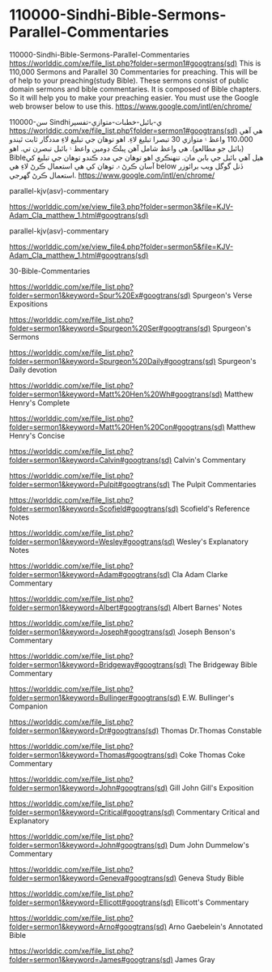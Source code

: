 # 110000-Sindhi-Bible-Sermons-Parallel-Commentaries
110000-Sindhi-Bible-Sermons-Parallel-Commentaries
https://worlddic.com/xe/file_list.php?folder=sermon1#googtrans(sd) 
This is 110,000 Sermons and Parallel 30 Commentaries for preaching. 
This will be of help to your preaching(study Bible). 
These sermons consist of public domain sermons and bible commentaries. 
It is composed of Bible chapters. 
So it will help you to make your preaching easier.
You must use the Google web browser below to use this.
https://www.google.com/intl/en/chrome/

110000-سن Sindhiي-بائبل-خطبات-متوازي-تفسير
https://worlddic.com/xe/file_list.php؟folder=sermon1#googtrans(sd)
ھي آھي 110،000 واعظ ۽ متوازي 30 تبصرا تبليغ لاءِ.
اھو توھان جي تبليغ لاءِ مددگار ثابت ٿيندو (بائبل جو مطالعو).
ھي واعظ شامل آھن پبلڪ ڊومين واعظ ۽ بائبل تبصرن تي.
اھو Bibleھيل آھي بائبل جي بابن مان.
تنھنڪري اھو توھان جي مدد ڪندو توھان جي تبليغ کي آسان ڪرڻ ۾.
توھان کي ھي استعمال ڪرڻ لاءِ ھي below ڏنل گوگل ويب برائوزر استعمال ڪرڻ گھرجي.
https://www.google.com/intl/en/chrome/


parallel-kjv(asv)-commentary

https://worlddic.com/xe/view_file3.php?folder=sermon3&file=KJV-Adam_Cla_matthew_1.html#googtrans(sd) 

parallel-kjv(asv)-commentary

https://worlddic.com/xe/view_file4.php?folder=sermon5&file=KJV-Adam_Cla_matthew_1.html#googtrans(sd)

30-Bible-Commentaries

 https://worlddic.com/xe/file_list.php?folder=sermon1&keyword=Spur%20Ex#googtrans(sd) Spurgeon's Verse Expositions 
 
 https://worlddic.com/xe/file_list.php?folder=sermon1&keyword=Spurgeon%20Ser#googtrans(sd) Spurgeon's Sermons 
 
 https://worlddic.com/xe/file_list.php?folder=sermon1&keyword=Spurgeon%20Daily#googtrans(sd) Spurgeon's Daily devotion 
 
 https://worlddic.com/xe/file_list.php?folder=sermon1&keyword=Matt%20Hen%20Wh#googtrans(sd) Matthew Henry's Complete 
 
 https://worlddic.com/xe/file_list.php?folder=sermon1&keyword=Matt%20Hen%20Con#googtrans(sd) Matthew Henry's Concise 


 https://worlddic.com/xe/file_list.php?folder=sermon1&keyword=Calvin#googtrans(sd) Calvin's Commentary  
 
 https://worlddic.com/xe/file_list.php?folder=sermon1&keyword=Pulpit#googtrans(sd) The Pulpit Commentaries 
 
 https://worlddic.com/xe/file_list.php?folder=sermon1&keyword=Scofield#googtrans(sd) Scofield's Reference Notes  
 
 https://worlddic.com/xe/file_list.php?folder=sermon1&keyword=Wesley#googtrans(sd) Wesley's Explanatory Notes 
 
 https://worlddic.com/xe/file_list.php?folder=sermon1&keyword=Adam#googtrans(sd) Cla Adam Clarke Commentary 
 

 https://worlddic.com/xe/file_list.php?folder=sermon1&keyword=Albert#googtrans(sd) Albert Barnes' Notes 
 
 https://worlddic.com/xe/file_list.php?folder=sermon1&keyword=Joseph#googtrans(sd) Joseph Benson's Commentary 
 
 https://worlddic.com/xe/file_list.php?folder=sermon1&keyword=Bridgeway#googtrans(sd) The Bridgeway Bible Commentary 
 
 https://worlddic.com/xe/file_list.php?folder=sermon1&keyword=Bullinger#googtrans(sd) E.W. Bullinger's Companion 
 
 https://worlddic.com/xe/file_list.php?folder=sermon1&keyword=Dr#googtrans(sd) Thomas Dr.Thomas Constable 
 
 
 https://worlddic.com/xe/file_list.php?folder=sermon1&keyword=Thomas#googtrans(sd) Coke Thomas Coke Commentary 
 
 https://worlddic.com/xe/file_list.php?folder=sermon1&keyword=John#googtrans(sd) Gill John Gill's Exposition 
 
 https://worlddic.com/xe/file_list.php?folder=sermon1&keyword=Critical#googtrans(sd) Commentary Critical and Explanatory 
 
 https://worlddic.com/xe/file_list.php?folder=sermon1&keyword=John#googtrans(sd) Dum John Dummelow's Commentary 
 
 https://worlddic.com/xe/file_list.php?folder=sermon1&keyword=Geneva#googtrans(sd) Geneva Study Bible 
 
 
 https://worlddic.com/xe/file_list.php?folder=sermon1&keyword=Ellicott#googtrans(sd) Ellicott's Commentary 
 
 https://worlddic.com/xe/file_list.php?folder=sermon1&keyword=Arno#googtrans(sd) Arno Gaebelein's Annotated Bible 
 
 https://worlddic.com/xe/file_list.php?folder=sermon1&keyword=James#googtrans(sd) James Gray 
 
 
